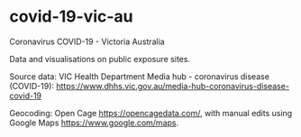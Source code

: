 # covid-19-vic-au
Coronavirus COVID-19 - Victoria Australia

Data and visualisations on public exposure sites.

Source data: VIC Health Department Media hub - coronavirus disease (COVID-19):
https://www.dhhs.vic.gov.au/media-hub-coronavirus-disease-covid-19

Geocoding: Open Cage https://opencagedata.com/, with manual edits using Google Maps https://www.google.com/maps.
